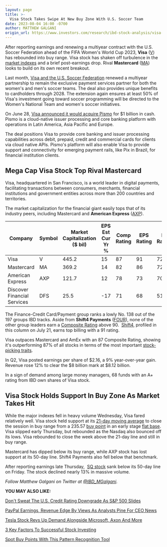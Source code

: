 ```yaml
---
layout: page
title: >-
  Visa Stock Takes Swipe At New Buy Zone With U.S. Soccer Team
date: 2023-08-04 16:00 -0700
author: MATTHEW GALGANI
origin_url: https://www.investors.com/research/ibd-stock-analysis/visa-stock-takes-swipe-at-buy-zone/
---
```





After reporting earnings and renewing a multiyear contract with the U.S. Soccer Federation ahead of the FIFA Women's World Cup 2023, **Visa** ([V](https://research.investors.com/quote.aspx?symbol=V)) has rebounded into buy range. Visa stock has shaken off turbulence in the [market indexes](https://www.investors.com/news/stock-market-today-stock-market-news/) and a brief post-earnings drop. Rival **Mastercard** ([MA](https://research.investors.com/quote.aspx?symbol=MA)) looks to build on its own recent breakout.




Last month, [Visa and the U.S. Soccer Federation](https://www.ussoccer.com/stories/2023/07/visa-and-us-soccer-announce-multi-year-partnership-extension-ahead-of-fifa-womens-world-cup-2023) renewed a multiyear partnership to remain the exclusive payment services partner for both the women's and men's soccer teams. The deal also provides unique benefits to cardholders through 2028. The extension again ensures at least 50% of Visa's investment going toward soccer programming will be directed to the Women's National Team and women's soccer initiatives.


On June 28, [Visa announced it would acquire Pismo](https://usa.visa.com/about-visa/newsroom/press-releases.releaseId.19751.html) for $1 billion in cash. Pismo is a cloud-native issuer processing and core banking platform with operations in Latin America, Asia Pacific and Europe.


The deal positions Visa to provide core banking and issuer processing capabilities across debit, prepaid, credit and commercial cards for clients via cloud native APIs. Pismo's platform will also enable Visa to provide support and connectivity for emerging payment rails, like Pix in Brazil, for financial institution clients.


Mega Cap Visa Stock Top Rival Mastercard
----------------------------------------


Visa, headquartered in San Francisco, is a world leader in digital payments, facilitating transactions between consumers, merchants, financial institutions and government entities across more than 200 countries and territories.


The market capitalization for the financial giant easily tops that of its industry peers, including Mastercard and **American Express** ([AXP](https://research.investors.com/quote.aspx?symbol=AXP)).



 


| Company | Symbol | Market Capitalization ($ bil) | EPS Est Cur Yr % | Comp Rating | EPS Rating | RS Rating | SMR Rating |
| --- | --- | --- | --- | --- | --- | --- | --- |
| Visa | V | 445.2 | 15 | 87 | 91 | 72 | A |
| Mastercard | MA | 369.2 | 14 | 82 | 86 | 72 | A |
| American Express | AXP | 121.7 | 12 | 78 | 73 | 70 | A |
| Discover Financial Services | DFS | 25.5 | -17 | 71 | 68 | 51 | A |


The Finance-Credit Card/Payment group ranks a lowly No. 138 out of the 197 groups IBD tracks. Aside from **Shift4 Payments** ([FOUR](https://research.investors.com/quote.aspx?symbol=FOUR)), none of the other group leaders earn a [Composite Rating](https://www.investors.com/ibd-data-stories/stocks-to-watch-companies-with-top-stock-ratings/?) above 90.  [Shift4](https://www.investors.com/research/ibd-stock-analysis/shift4-payments-paypal-partner-sets-up-as-industry-peer-sq-stock-peer-looks-to-cash-in-with-breakout/), profiled in this column on July 21, earns top billing with a 91 rating.


Visa outpaces Mastercard and AmEx with an 87 Composite Rating, showing it's outperforming 87% of all stocks in terms of the most important [stock-picking traits](https://www.investors.com/research/stock-picks-best-stocks-to-buy-and-watch/).


In Q2, Visa posted earnings per share of $2.16, a 9% year-over-year gain. Revenue rose 12% to clear the $8 billion mark at $8.12 billion.


In a sign of demand among large money managers, 68 funds with an A+ rating from IBD own shares of Visa stock.


Visa Stock Holds Support In Buy Zone As Market Takes Hit
--------------------------------------------------------


While the major indexes fell in heavy volume Wednesday, Visa fared relatively well. Visa stock held support at its [21-day moving average](https://www.investors.com/how-to-invest/investors-corner/how-to-trade-stocks-using-21-day-exponential-moving-average/) to close the session in buy range from a 235.57 [buy point](https://www.investors.com/how-to-invest/investors-corner/chart-reading-basics-how-a-buy-point-marks-a-time-of-opportunity/) in an early stage [flat base](https://www.investors.com/how-to-invest/how-to-read-stock-charts-understanding-technical-analysis/#flatbase). Visa slipped early Thursday, but rebounded as the Nasdaq also bounced off its lows. Visa rebounded to close the week above the 21-day line and still in buy range.


Mastercard has dipped below its buy range, while AXP stock has lost support at its 50-day line. Shift4 Payments also fell below that benchmark.


After reporting earnings late Thursday,  [SQ stock](https://www.investors.com/news/technology/sq-stock-square-earnings-q22023/) sank below its 50-day line on Friday. The stock declined nearly 13% in massive volume.



*Follow Matthew Galgani on Twitter at [@IBD\_MGalgani](https://twitter.com/ibd_mgalgani).*


**YOU MAY ALSO LIKE:**


[Don't Sweat The U.S. Credit Rating Downgrade As S&P 500 Slides](https://www.investors.com/news/dont-sweat-the-us-credit-rating-downgrade-as-sp-500-slides/)


[PayPal Earnings, Revenue Edge By Views As Analysts Pine For CEO News](https://www.investors.com/news/technology/pypl-stock-paypal-earnings-revenue-edge-by-views-as-analysts-pine-for-ceo-news/)


[Tesla Stock Revs Up Demand Alongside Microsoft, Axon And More](https://www.investors.com/etfs-and-funds/mutual-funds/tesla-stock-revs-up-demand-alongside-msft-stock-axon-oracle-and-more/)


[3 Key Factors To Successful Stock Investing](https://www.investors.com/how-to-invest/stock-investing-how-to-make-money-in-stock-3-key-factors/)


[Spot Buy Points With This Pattern Recognition Tool](https://www.investors.com/product/marketsmith/?artProdLink=MarketSmith)




